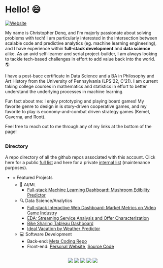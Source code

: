 # Hello! 😄 
[![Website](https://img.shields.io/website?label=portfolio&style=for-the-badge&url=https%3A%2F%2Fcodestackr.com)](https://cdenq.github.io/)

My name is Christopher Denq, and I'm majorly passionate about solving problems with tech! I am particularly interested in the intersection between scalable code and predictive analytics (eg. machine learning engineering), and I have experience within **full-stack development** and **data science** alike. As an avid self-learner and serial project-builder, I am always looking to tackle tech-based challenges in effort to add value back into the world. 🌎 

I have a post-bacc certificate in Data Science and a BA in Philosophy and Art History from the University of Pennsylvania (LPS'22, C'21). I am current taking college courses in mathematics and statistics in effort to better understand the underlying processes in machine learning.

Fun fact about me: I enjoy prototyping and playing board games! My favorite genre to design in is story-driven cooperative games, and my favorite to play is economy-and-combat driven strategy games (Kemet, Caverna, and Root).

Feel free to reach out to me through any of my links at the bottom of the page!

##
### **Directory**

A repo directory of all the github repos associated with this account. Click here for a public [full list](https://github.com/cdenq/my-directory) and here for a private [internal list](https://github.com/cdenq/my-other-directory) (maintenance purposes).

- ⭐ Featured Projects
    - 🧠 AI/ML
        - [Full-stack Machine Learning Dashboard: Mushroom Edibility Predictor](https://github.com/cdenq/mushroom-edibility-predictor-web-app)
    - 🔍 Data Science/Analytics
        - [Full-stack Interactive Web Dashboard: Market Metrics on Video Game Industry](https://github.com/cdenq/web-dashboard-of-video-game-industry)
        - [EDA: Streaming Service Analysis and Offer Characterization](https://github.com/cdenq/streaming-service-analysis-and-offer-characterization)
        - [Bike Sharing Tableau Dashboard](https://github.com/cdenq/bike-sharing-tableau-dashboard)
        - [Ideal Vacation by Weather Predictor](https://github.com/cdenq/ideal-vacation-by-weather-predictor)
    - 💻 Software Development
        - Back-end: [Meta Coding Repo](https://github.com/cdenq/my-meta-coding-repo)
        - Front-end: [Personal Website](https://cdenq.github.io/), [Source Code](https://github.com/cdenq/cdenq.github.io)

##
<p align="center" width="100%">
  <a href="https://www.linkedin.com/in/christopherdenq/"><img src="https://img.shields.io/badge/linkedin-%230077B5.svg?&style=for-the-badge&logo=linkedin&logoColor=white"></a>
  <a href="https://github.com/cdenq"><img src="https://img.shields.io/badge/-Github-333?style=for-the-badge&logo=GitHub&logoColor=white"></a>
  <a href="mailto:christopherdenq@gmail.com"><img src="https://img.shields.io/badge/-Gmail-c14438?style=for-the-badge&logo=Gmail&logoColor=white"></a>
  <a href="https://cdenq.github.io/"><img src="https://img.shields.io/badge/website-343434?style=for-the-badge&logo=About.me&logoColor=white"></a>
  <a href="https://discordapp.com/users/122537517835616257"><img src="https://img.shields.io/badge/Discord-7289DA?style=for-the-badge&logo=discord&logoColor=white">
</p>
